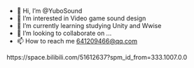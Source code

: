 - 👋 Hi, I’m @YuboSound
- 👀 I’m interested in Video game sound design
- 🌱 I’m currently learning studying Unity and Wwise
- 💞️ I’m looking to collaborate on ...
- 📫 How to reach me  641209466@qq.com

<!---
YuboSound/YuboSound is a ✨special ✨ repository because its `README.md` (this file) appears on your GitHub profile.
You can click the Preview link to take a look at your changes.
--->https://space.bilibili.com/51612637?spm_id_from=333.1007.0.0

